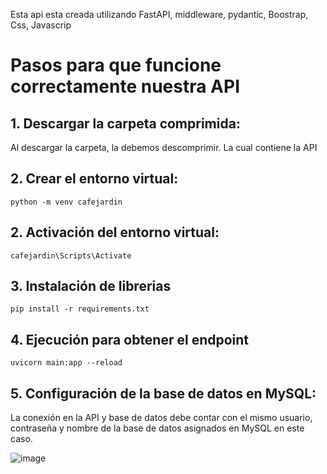 Esta api esta creada utilizando FastAPI, middleware, pydantic, Boostrap, Css, Javascrip
# Pasos para que funcione correctamente nuestra API

## 1. Descargar la carpeta comprimida:
Al descargar la carpeta, la debemos descomprimir. La cual contiene la API

## 2. Crear el entorno virtual:
```
python -m venv cafejardin
```
## 2. Activación  del entorno virtual:
```
cafejardin\Scripts\Activate
```
## 3. Instalación de librerias
```
pip install -r requirements.txt
```
## 4. Ejecución para obtener el endpoint
```
uvicorn main:app --reload
```
## 5. Configuración de la base de datos en MySQL:
   La conexión en la API y base de datos debe contar con el mismo usuario, contraseña y nombre de la base de datos asignados en MySQL
   en este caso.
   
![image](https://github.com/user-attachments/assets/0a6a5611-fdaf-4914-b651-6609787d4863)

